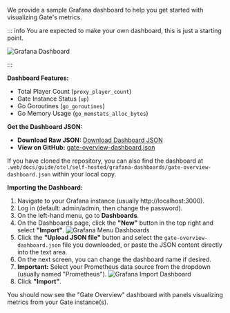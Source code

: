 
We provide a sample Grafana dashboard to help you get started with visualizing Gate's metrics.

::: info <VPBadge>You are expected to make your own dashboard, this is just a starting point.</VPBadge>

![Grafana Dashboard](/images/grafana-gate-dash.png)

:::

**Dashboard Features:**

- Total Player Count (`proxy_player_count`)
- Gate Instance Status (`up`)
- Go Goroutines (`go_goroutines`)
- Go Memory Usage (`go_memstats_alloc_bytes`)

**Get the Dashboard JSON:**

- **Download Raw JSON:** [Download Dashboard JSON](https://raw.githubusercontent.com/minekube/gate/master/.web/docs/guide/otel/self-hosted/grafana-dashboards/gate-overview-dashboard.json)
- **View on GitHub:** [gate-overview-dashboard.json](https://github.com/minekube/gate/blob/master/.web/docs/guide/otel/self-hosted/grafana-dashboards/gate-overview-dashboard.json)

If you have cloned the repository, you can also find the dashboard at `.web/docs/guide/otel/self-hosted/grafana-dashboards/gate-overview-dashboard.json` within your local copy.

**Importing the Dashboard:**

1.  Navigate to your Grafana instance (usually http://localhost:3000).
2.  Log in (default: admin/admin, then change the password).
3.  On the left-hand menu, go to **Dashboards**.
4.  On the Dashboards page, click the **"New"** button in the top right and select **"Import"**.
    ![Grafana Menu Dashboards](/images/grafana-new-dash.png)
5.  Click the **"Upload JSON file"** button and select the `gate-overview-dashboard.json` file you downloaded, or paste the JSON content directly into the text area.
6.  On the next screen, you can change the dashboard name if desired.
7.  **Important:** Select your Prometheus data source from the dropdown (usually named "Prometheus").
    ![Grafana Import Dashboard](/images/grafana-import-dash.png)
8.  Click **"Import"**.

You should now see the "Gate Overview" dashboard with panels visualizing metrics from your Gate instance(s).
